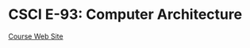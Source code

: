 # CSCI E-93: Computer Architecture

[Course Web Site](https://cscie93.dce.harvard.edu/spring2020/index.html)
